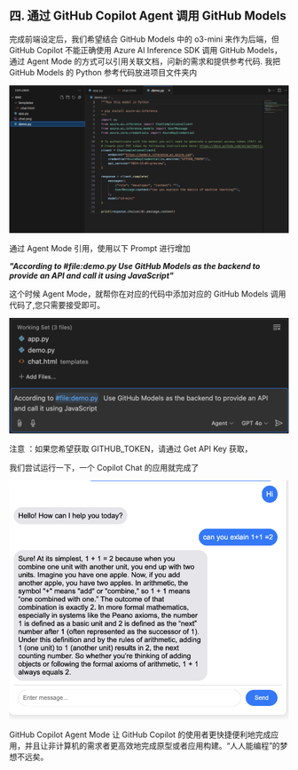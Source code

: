 ## **四. 通过 GitHub Copilot Agent 调用 GitHub Models**

完成前端设定后，我们希望结合 GitHub Models 中的 o3-mini 来作为后端，但 GitHub Copilot 不能正确使用 Azure AI Inference SDK 调用 GitHub Models，通过 Agent Mode 的方式可以引用关联文档，问新的需求和提供参考代码. 我把 GitHub Models 的 Python 参考代码放进项目文件夹内

![demo](../imgs/02/demo.png)

通过 Agent Mode 引用，使用以下 Prompt 进行增加

***"According to #file:demo.py Use GitHub Models as the backend to provide an API and call it using JavaScript"***

这个时候 Agent Mode，就帮你在对应的代码中添加对应的 GitHub Models 调用代码了,您只需要接受即可。


![accept2](../imgs/02/ghc_accept2.png)

注意 ：如果您希望获取 GITHUB_TOKEN，请通过 Get API Key 获取，

我们尝试运行一下，一个 Copilot Chat 的应用就完成了



![accept](../imgs/02/ghc_result3.png)

GitHub Copilot Agent Mode 让 GitHub Copilot 的使用者更快捷便利地完成应用，并且让非计算机的需求者更高效地完成原型或者应用构建。“人人能编程”的梦想不远矣。